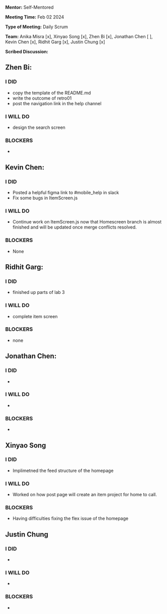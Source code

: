 **Mentor:** Self-Mentored

**Meeting Time:** Feb 02 2024

**Type of Meeting:** Daily Scrum

**Team:** Anika Misra [x], Xinyao Song [x], Zhen Bi [x], Jonathan Chen [ ], Kevin Chen [x], Ridhit Garg [x], Justin Chung [x]

**Scribed Discussion:**

## **Zhen Bi:**  
### **I DID**  
- copy the template of the README.md
- write the outcome of retro01
- post the navigation link in the help channel

### **I WILL DO**  
- design the search screen

### **BLOCKERS**  
- 

## **Kevin Chen:**  
### **I DID**  
- Posted a helpful figma link to #mobile_help in slack
- Fix some bugs in ItemScreen.js

### **I WILL DO**  
- Continue work on ItemScreen.js now that Homescreen branch is almost finished and will be updated once merge conflicts resolved.

### **BLOCKERS**  
- None

## **Ridhit Garg:**  
### **I DID**  
- finished up parts of lab 3

### **I WILL DO**  
- complete item screen

### **BLOCKERS**  
- none

## **Jonathan Chen:**  
### **I DID**  
- 

### **I WILL DO**  
- 

### **BLOCKERS**  
- 

## **Xinyao Song**  
### **I DID**  
- Implimetned the feed structure of the homepage

### **I WILL DO**  
- Worked on how post page will create an item project for home to call. 

### **BLOCKERS**  
- Having difficulties fixing the flex issue of the homepage

## **Justin Chung**  
### **I DID**  
- 

### **I WILL DO**  
- 

### **BLOCKERS**  
-
